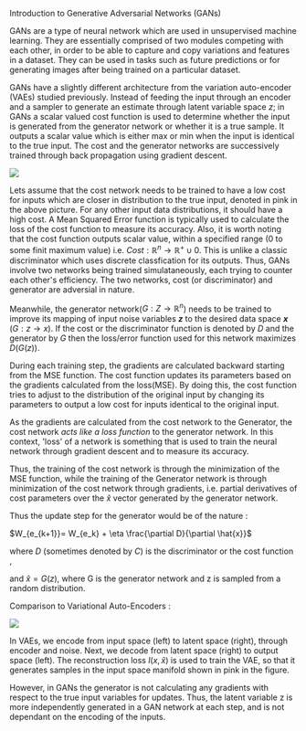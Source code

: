 
Introduction to Generative Adversarial Networks (GANs) 

GANs are a type of neural network which are used in unsupervised machine learning. They are essentially comprised of two modules competing with each other, in order to be able to capture and copy variations and features in a dataset. They can be used in tasks such as future predictions or for generating images after being trained on a particular dataset. 

GANs have a slightly different architecture from the variation auto-encoder (VAEs) studied previously. Instead of feeding the input through an encoder and a sampler to generate an estimate through latent variable space $z$; in GANs a scalar valued cost function is used to determine whether the input  is generated from the generator network or whether it is a true sample. It outputs a scalar value which is either max or min when the input is identical to the true input. The cost and the generator networks are successively trained through back propagation using gradient descent. 

![](https://i.imgur.com/9AgyauK.png)

Lets assume that the cost network needs to be trained to have a low cost for inputs which are closer in distribution to the true input, denoted in pink in the above picture. For any other input data distributions, it should have a high cost. A Mean Squared Error function is typically used to calculate the loss of the cost function to measure its accuracy. Also, it is worth noting that the cost function outputs scalar value, within a specified range (0 to some finit maximum value) i.e. $Cost : \mathbb{R}^n \rightarrow \mathbb{R}^+ \cup {0}$. This is unlike a classic discriminator which uses discrete classfication for its outputs. Thus, GANs involve two networks being trained simulataneously, each trying to counter each other's efficiency. The two networks, cost (or discriminator) and generator are adversial in nature. 

Meanwhile, the generator network($G : Z \rightarrow  \mathbb{R}^n$) needs to be trained to improve its mapping of input noise variables ***z*** to the desired data space ***x*** ($G : z \rightarrow x$). If the cost or the discriminator function is denoted by $D$ and the generator by $G$ then  the loss/error function used for this network maximizes $D(G(z))$.

During each training step, the gradients are calculated backward starting from the MSE function. The cost function updates its parameters based on the gradients calculated from the loss(MSE). By doing this, the cost function tries to adjust to the distribution of the original input by changing its parameters to output a low cost for inputs identical to the original input. 

As the gradients are calculated from the cost network to the Generator, the cost network *acts like a loss function* to the generator network. In this  context, 'loss' of a network is something that is used to train the neural network through gradient descent and to measure its accuracy. 

Thus, the training of the cost network is through the minimization of the MSE function, while the training of the Generator network is through minimization of the cost network through gradients, i.e. partial derivatives of cost parameters over the $\hat{x}$ vector generated by the generator network.

Thus the update step for the generator would be of the nature : 

$W_{e_{k+1}}= W_{e_k} + \eta \frac{\partial D}{\partial \hat{x}}$

where $D$ (sometimes denoted by $C$) is the discriminator or the cost function , 

and $\hat{x} = G(z)$, where G is the generator network and z is sampled from a random distribution. 


Comparison to Variational Auto-Encoders : 


![](https://i.imgur.com/bDABBH0.png)

In VAEs, we encode from input space (left) to latent space (right), through encoder and noise. Next, we decode from latent space (right) to output space (left). The reconstruction loss $l(x,\hat{x})$ is used to train the VAE, so that it generates samples in the input space manifold shown in pink in the figure. 

However, in GANs the generator is not calculating any gradients with respect to the true input variables for updates. Thus, the latent variable z is more independently generated in a GAN network at each step, and is not dependant on the encoding of the inputs. 
